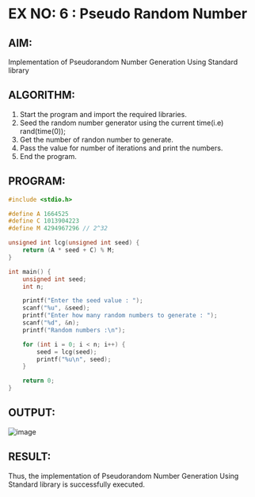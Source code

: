 # EX NO: 6 : Pseudo Random Number

## AIM: 
Implementation of Pseudorandom Number Generation Using Standard library

## ALGORITHM:
1. Start the program and import the required libraries.
2. Seed the random number generator using the current time(i.e) rand(time(0));
3. Get the number of randon number to generate.
4. Pass the value for number of iterations and print the numbers.
5. End the program.

## PROGRAM:
```C
#include <stdio.h>

#define A 1664525
#define C 1013904223
#define M 4294967296 // 2^32

unsigned int lcg(unsigned int seed) {
    return (A * seed + C) % M;
}

int main() {
    unsigned int seed;
    int n;

    printf("Enter the seed value : ");
    scanf("%u", &seed);
    printf("Enter how many random numbers to generate : ");
    scanf("%d", &n);
    printf("Random numbers :\n");

    for (int i = 0; i < n; i++) {
        seed = lcg(seed);
        printf("%u\n", seed);
    }

    return 0;
}
```
## OUTPUT:
![image](https://github.com/user-attachments/assets/a0df672a-b65f-4573-8e6c-f7efd2025ba7)

## RESULT:
Thus, the implementation of Pseudorandom Number Generation Using Standard library is successfully executed.
